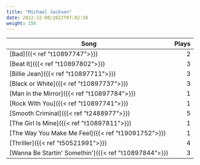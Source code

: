 ```yaml
---
title: "Michael Jackson"
date: 2022-12-08/2022T07:02:10
weight: 156
---
```




 Song | Plays 
----- | -----:
[Bad]({{< ref "t10897747">}}) | 2
[Beat It]({{< ref "t10897802">}}) | 3
[Billie Jean]({{< ref "t10897711">}}) | 3
[Black or White]({{< ref "t10897737">}}) | 3
[Man in the Mirror]({{< ref "t10897784">}}) | 1
[Rock With You]({{< ref "t10897741">}}) | 1
[Smooth Criminal]({{< ref "t2488977">}}) | 5
[The Girl Is Mine]({{< ref "t10897811">}}) | 1
[The Way You Make Me Feel]({{< ref "t19091752">}}) | 1
[Thriller]({{< ref "t50521991">}}) | 4
[Wanna Be Startin' Somethin']({{< ref "t10897844">}}) | 3
